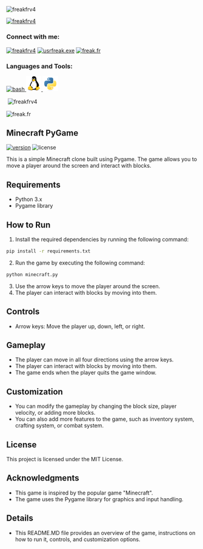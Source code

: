 

<p align="left"> <img src="https://komarev.com/ghpvc/?username=freakfrv4&label=Profile%20views&color=0e75b6&style=flat" alt="freakfrv4" /> </p>

<p align="left"> <a href="https://twitter.com/freakfrv4" target="blank"><img src="https://img.shields.io/twitter/follow/Freak.fr?logo=twitter&style=for-the-badge" alt="freakfrv4" /></a> </p>

<h3 align="left">Connect with me:</h3>
<p align="left">
<a href="https://twitter.com/freakfrv4" target="blank"><img align="center" src="https://raw.githubusercontent.com/rahuldkjain/github-profile-readme-generator/master/src/images/icons/Social/twitter.svg" alt="freakfrv4" height="30" width="40" /></a>
<a href="https://instagram.com/usrfreak.exe" target="blank"><img align="center" src="https://raw.githubusercontent.com/rahuldkjain/github-profile-readme-generator/master/src/images/icons/Social/instagram.svg" alt="usrfreak.exe" height="30" width="40" /></a>
<a href="https://discord.gg/freak.fr" target="blank"><img align="center" src="https://raw.githubusercontent.com/rahuldkjain/github-profile-readme-generator/master/src/images/icons/Social/discord.svg" alt="freak.fr" height="30" width="40" /></a>
</p>

<h3 align="left">Languages and Tools:</h3>
<p align="left"> <a href="https://www.gnu.org/software/bash/" target="_blank" rel="noreferrer"> <img src="https://www.vectorlogo.zone/logos/gnu_bash/gnu_bash-icon.svg" alt="bash" width="40" height="40"/> </a> <a href="https://www.linux.org/" target="_blank" rel="noreferrer"> <img src="https://raw.githubusercontent.com/devicons/devicon/master/icons/linux/linux-original.svg" alt="linux" width="40" height="40"/> </a> <a href="https://www.python.org" target="_blank" rel="noreferrer"> <img src="https://raw.githubusercontent.com/devicons/devicon/master/icons/python/python-original.svg" alt="python" width="40" height="40"/> </a> </p>

<p>&nbsp;<img align="center" src="https://github-readme-stats.vercel.app/api?username=freakfrv4&show_icons=true&locale=en" alt="freakfrv4" /></p>
<p><img align="center" src="https://github-readme-streak-stats.herokuapp.com/?user=freakfrv4&" alt="freak.fr" /></p>

## Minecraft PyGame

[![version](https://img.shields.io/badge/version-4.0-darkgreen)](https://github.com/your-username/your-repo/releases/tag/v1.0.0)
![license](https://img.shields.io/badge/license-Titan-darkbrown)

This is a simple Minecraft clone built using Pygame. The game allows you to move a player around the screen and interact with blocks.

## Requirements

- Python 3.x
- Pygame library

## How to Run

1. Install the required dependencies by running the following command:

```bash
pip install -r requirements.txt
```

2. Run the game by executing the following command:

```bash
python minecraft.py
```

3. Use the arrow keys to move the player around the screen.
4. The player can interact with blocks by moving into them.

## Controls

- Arrow keys: Move the player up, down, left, or right.

## Gameplay

- The player can move in all four directions using the arrow keys.
- The player can interact with blocks by moving into them.
- The game ends when the player quits the game window.

## Customization

- You can modify the gameplay by changing the block size, player velocity, or adding more blocks.
- You can also add more features to the game, such as inventory system, crafting system, or combat system.

## License

This project is licensed under the MIT License.

## Acknowledgments

- This game is inspired by the popular game "Minecraft".
- The game uses the Pygame library for graphics and input handling.

## Details 

- This README.MD file provides an overview of the game, instructions on how to run it, controls, and customization options.
